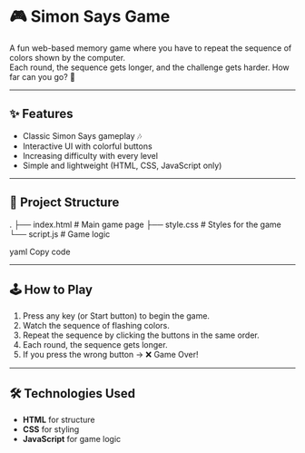 # 🎮 Simon Says Game

A fun web-based memory game where you have to repeat the sequence of colors shown by the computer.  
Each round, the sequence gets longer, and the challenge gets harder. How far can you go? 🚀  

---

## ✨ Features
- Classic Simon Says gameplay 🎶  
- Interactive UI with colorful buttons  
- Increasing difficulty with every level  
- Simple and lightweight (HTML, CSS, JavaScript only)

---

## 📂 Project Structure
.
├── index.html # Main game page
├── style.css # Styles for the game
└── script.js # Game logic

yaml
Copy code

---

## 🕹️ How to Play
1. Press any key (or Start button) to begin the game.  
2. Watch the sequence of flashing colors.  
3. Repeat the sequence by clicking the buttons in the same order.  
4. Each round, the sequence gets longer.  
5. If you press the wrong button → ❌ Game Over!  

---

## 🛠️ Technologies Used
- **HTML** for structure  
- **CSS** for styling  
- **JavaScript** for game logic
